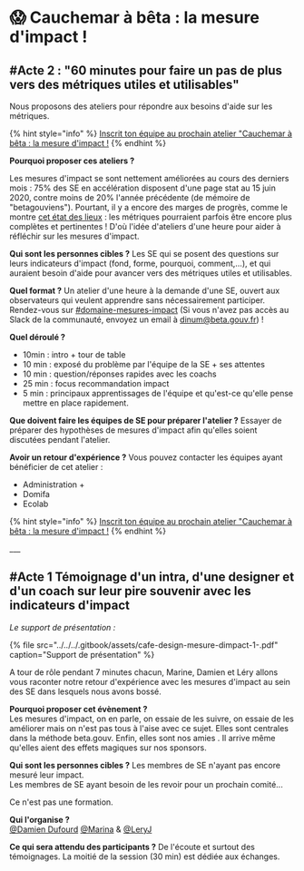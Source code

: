 # 😱 Cauchemar à bêta : la mesure d'impact !

## \#Acte 2 : "60 minutes pour faire un pas de plus vers des métriques utiles et utilisables"

Nous proposons des ateliers pour répondre aux besoins d'aide sur les métriques.

{% hint style="info" %}
[Inscrit ton équipe au prochain atelier "Cauchemar à bêta : la mesure d'impact !](https://airtable.com/shr7L3jxSrxsptKvs)
{% endhint %}

**Pourquoi proposer ces ateliers ?**

Les mesures d'impact se sont nettement améliorées au cours des derniers mois : 75% des SE en accélération disposent d'une page stat au 15 juin 2020, contre moins de 20% l'année précédente \(de mémoire de "betagouviens"\). Pourtant, il y a encore des marges de progrès, comme le montre [cet état des lieux](https://app.powerbi.com/view?r=eyJrIjoiYzJjNjEzMWQtOWZkOS00NTVmLWI5NmQtZGIyNDdjNTY3NzBhIiwidCI6IjY5ZDRkMjQ2LWZkMjMtNDAxYi05NzQ1LWZmNWVjYjVhNzY1ZCIsImMiOjh9) : les métriques pourraient parfois être encore plus complètes et pertinentes ! D'où l'idée d'ateliers d'une heure pour aider à réfléchir sur les mesures d'impact.

**Qui sont les personnes cibles ?** Les SE qui se posent des questions sur leurs indicateurs d'impact \(fond, forme, pourquoi, comment,...\), et qui auraient besoin d'aide pour avancer vers des métriques utiles et utilisables.

**Quel format ?** Un atelier d'une heure à la demande d'une SE, ouvert aux observateurs qui veulent apprendre sans nécessairement participer. Rendez-vous sur [\#domaine-mesures-impact](https://startups-detat.slack.com/archives/C0164D4LSJE) \(Si vous n'avez pas accès au Slack de la communauté, envoyez un email à dinum@beta.gouv.fr\) !

**Quel déroulé ?** 

* 10min : intro + tour de table
* 10 min : exposé du problème par l'équipe de la SE + ses attentes
* 10 min : question/réponses rapides avec les coachs
* 25 min : focus recommandation impact
* 5 min : principaux apprentissages de l'équipe et qu'est-ce qu'elle pense mettre en place rapidement.

**Que doivent faire les équipes de SE pour préparer l'atelier ?** Essayer de préparer des hypothèses de mesures d'impact afin qu'elles soient discutées pendant l'atelier.

**Avoir un retour d'expérience ?**  Vous pouvez contacter les équipes ayant bénéficier de cet atelier :

* Administration +
* Domifa
* Ecolab

{% hint style="info" %}
[Inscrit ton équipe au prochain atelier "Cauchemar à bêta : la mesure d'impact !](https://airtable.com/shr7L3jxSrxsptKvs)
{% endhint %}

\_\_\_

## \#Acte 1  Témoignage d'un intra, d'une designer et d'un coach sur leur pire souvenir avec les indicateurs d'impact

_Le support de présentation :_

{% file src="../../../.gitbook/assets/cafe-design-mesure-dimpact-1-.pdf" caption="Support de présentation" %}

A tour de rôle pendant 7 minutes chacun, Marine, Damien et Léry allons vous raconter notre retour d'expérience avec les mesures d'impact au sein des SE dans lesquels nous avons bossé.

**Pourquoi proposer cet évènement ?**  
Les mesures d'impact, on en parle, on essaie de les suivre, on essaie de les améliorer mais on n'est pas tous à l'aise avec ce sujet. Elles sont centrales dans la méthode beta.gouv. Enfin, elles sont nos amies . Il arrive même qu'elles aient des effets magiques sur nos sponsors.

**Qui sont les personnes cibles ?** Les membres de SE n'ayant pas encore mesuré leur impact.  
Les membres de SE ayant besoin de les revoir pour un prochain comité...

Ce n'est pas une formation.

**Qui l'organise ?**  
[@Damien Dufourd](https://www.google.com/url?q=https://startups-detat.slack.com/team/UCNK7RHND&sa=D&source=calendar&usd=2&usg=AOvVaw3ZrZKL2DRLUJdn3m58QESd) [@Marina](https://www.google.com/url?q=https://startups-detat.slack.com/team/U010BFX34SY&sa=D&source=calendar&usd=2&usg=AOvVaw0CBPMK0JzCRcNIPmwwA4BF) & [@LeryJ](https://www.google.com/url?q=https://startups-detat.slack.com/team/UCW382H9P&sa=D&source=calendar&usd=2&usg=AOvVaw1DtdqI2KG9aYGzGUxz7PMG)

**Ce qui sera attendu des participants ?** De l'écoute et surtout des témoignages. La moitié de la session \(30 min\) est dédiée aux échanges.

